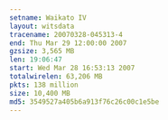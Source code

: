```yaml
---
setname: Waikato IV
layout: witsdata
tracename: 20070328-045313-4
end: Thu Mar 29 12:00:00 2007
gzsize: 3,565 MB
len: 19:06:47
start: Wed Mar 28 16:53:13 2007
totalwirelen: 63,206 MB
pkts: 138 million
size: 10,400 MB
md5: 3549527a405b6a913f76c26c00c1e5be
---
```

